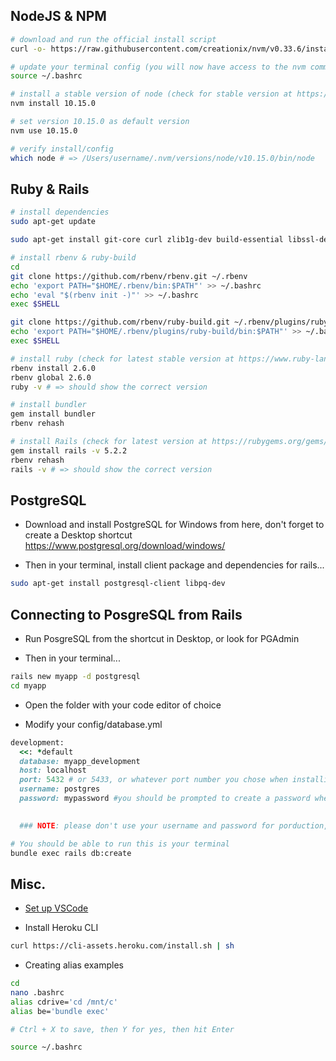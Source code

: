 ## NodeJS & NPM

```bash
# download and run the official install script
curl -o- https://raw.githubusercontent.com/creationix/nvm/v0.33.6/install.sh | bash

# update your terminal config (you will now have access to the nvm command)
source ~/.bashrc

# install a stable version of node (check for stable version at https://nodejs.org/en/)
nvm install 10.15.0

# set version 10.15.0 as default version
nvm use 10.15.0

# verify install/config
which node # => /Users/username/.nvm/versions/node/v10.15.0/bin/node
```

## Ruby & Rails
```bash
# install dependencies
sudo apt-get update

sudo apt-get install git-core curl zlib1g-dev build-essential libssl-dev libreadline-dev libyaml-dev libsqlite3-dev sqlite3 libxml2-dev libxslt1-dev libcurl4-openssl-dev software-properties-common libffi-dev

# install rbenv & ruby-build
cd
git clone https://github.com/rbenv/rbenv.git ~/.rbenv
echo 'export PATH="$HOME/.rbenv/bin:$PATH"' >> ~/.bashrc
echo 'eval "$(rbenv init -)"' >> ~/.bashrc
exec $SHELL

git clone https://github.com/rbenv/ruby-build.git ~/.rbenv/plugins/ruby-build
echo 'export PATH="$HOME/.rbenv/plugins/ruby-build/bin:$PATH"' >> ~/.bashrc
exec $SHELL

# install ruby (check for latest stable version at https://www.ruby-lang.org/en/downloads/)
rbenv install 2.6.0
rbenv global 2.6.0
ruby -v # => should show the correct version

# install bundler
gem install bundler
rbenv rehash

# install Rails (check for latest version at https://rubygems.org/gems/rails)
gem install rails -v 5.2.2
rbenv rehash
rails -v # => should show the correct version
```

## PostgreSQL
+ Download and install PostgreSQL for Windows from here, don't forget to create a Desktop shortcut  
https://www.postgresql.org/download/windows/  

+ Then in your terminal, install client package and dependencies for rails...

```bash
sudo apt-get install postgresql-client libpq-dev
```

## Connecting to PosgreSQL from Rails
+ Run PosgreSQL from the shortcut in Desktop, or look for PGAdmin

+ Then in your terminal...

```bash
rails new myapp -d postgresql
cd myapp
```

+ Open the folder with your code editor of choice

+ Modify your config/database.yml

```ruby
development:
  <<: *default
  database: myapp_development
  host: localhost
  port: 5432 # or 5433, or whatever port number you chose when installing postgres
  username: postgres
  password: mypassword #you should be prompted to create a password when installing postgres
  

  ### NOTE: please don't use your username and password for porduction, use ENV variables instead
```

```bash
# You should be able to run this is your terminal
bundle exec rails db:create
```

## Misc.
+ [Set up VSCode](https://youtu.be/Zi0eofqAkXU?t=1508)

+ Install Heroku CLI 
```bash
curl https://cli-assets.heroku.com/install.sh | sh
```

+ Creating alias examples
```bash
cd
nano .bashrc
alias cdrive='cd /mnt/c'
alias be='bundle exec'

# Ctrl + X to save, then Y for yes, then hit Enter

source ~/.bashrc
```
